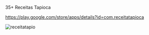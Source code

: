 35+ Receitas Tapioca

https://play.google.com/store/apps/details?id=com.receitatapioca

![receitatapio](https://user-images.githubusercontent.com/28637581/70642266-aa98ee80-1c1d-11ea-840c-2b9e06cb0834.png)
